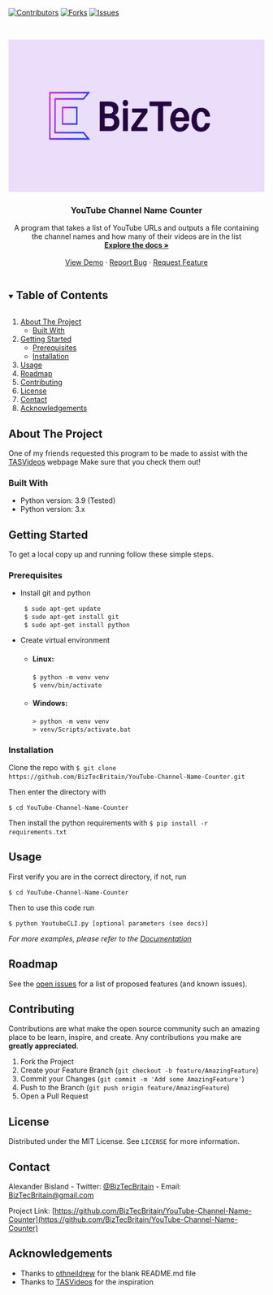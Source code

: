 [![Contributors][contributors-shield]][contributors-url]
[![Forks][forks-shield]][forks-url]
[![Issues][issues-shield]][issues-url]
<!--[![LinkedIn][linkedin-shield]][linkedin-url]-->



<br />
<p align="center">
  <a href="https://github.com/BizTecBritain">
    <img src="images/BizTec.png" alt="Logo" width="580" height="300">
  </a>

  <h3 align="center">YouTube Channel Name Counter</h3>

  <p align="center">
    A program that takes a list of YouTube URLs and outputs a file containing the channel names and how many of their videos are in the list
    <br />
    <a href="https://github.com/BizTecBritain/YouTube-Channel-Name-Counter/docs/Usage.md"><strong>Explore the docs »</strong></a>
    <br />
    <br />
    <a href="https://github.com/BizTecBritain/YouTube-Channel-Name-Counter">View Demo</a>
    ·
    <a href="https://github.com/BizTecBritain/YouTube-Channel-Name-Counter/issues">Report Bug</a>
    ·
    <a href="https://github.com/BizTecBritain/YouTube-Channel-Name-Counter/issues">Request Feature</a>
  </p>
</p>



<details open="open">
  <summary><h2 style="display: inline-block">Table of Contents</h2></summary>
  <ol>
    <li>
      <a href="#about-the-project">About The Project</a>
      <ul>
        <li><a href="#built-with">Built With</a></li>
      </ul>
    </li>
    <li>
      <a href="#getting-started">Getting Started</a>
      <ul>
        <li><a href="#prerequisites">Prerequisites</a></li>
        <li><a href="#installation">Installation</a></li>
      </ul>
    </li>
    <li><a href="#usage">Usage</a></li>
    <li><a href="#roadmap">Roadmap</a></li>
    <li><a href="#contributing">Contributing</a></li>
    <li><a href="#license">License</a></li>
    <li><a href="#contact">Contact</a></li>
    <li><a href="#acknowledgements">Acknowledgements</a></li>
  </ol>
</details>



## About The Project

One of my friends requested this program to be made to assist with the [TASVideos](http://tasvideos.org/) webpage
Make sure that you check them out!


### Built With

* Python version: 3.9 (Tested)
* Python version: 3.x



## Getting Started

To get a local copy up and running follow these simple steps.

### Prerequisites

* Install git and python
  ```
   $ sudo apt-get update
   $ sudo apt-get install git
   $ sudo apt-get install python
  ```

* Create virtual environment
  * #### Linux:
    ```
    $ python -m venv venv
    $ venv/bin/activate
    ```
  * #### Windows:
    ```
    > python -m venv venv
    > venv/Scripts/activate.bat
    ```

### Installation

Clone the repo with ```$ git clone https://github.com/BizTecBritain/YouTube-Channel-Name-Counter.git```

Then enter the directory with
```
$ cd YouTube-Channel-Name-Counter
```

Then install the python requirements with ```$ pip install -r requirements.txt```


## Usage

First verify you are in the correct directory, if not, run
```
$ cd YouTube-Channel-Name-Counter
```

Then to use this code run
```
$ python YoutubeCLI.py [optional parameters (see docs)]
```

_For more examples, please refer to the [Documentation](https://github.com/BizTecBritain/YouTube-Channel-Name-Counter/docs/Usage.md)_



## Roadmap

See the [open issues](https://github.com/BizTecBritain/YouTube-Channel-Name-Counter/issues) for a list of proposed features (and known issues).



## Contributing

Contributions are what make the open source community such an amazing place to be learn, inspire, and create. Any contributions you make are **greatly appreciated**.

1. Fork the Project
2. Create your Feature Branch (`git checkout -b feature/AmazingFeature`)
3. Commit your Changes (`git commit -m 'Add some AmazingFeature'`)
4. Push to the Branch (`git push origin feature/AmazingFeature`)
5. Open a Pull Request



## License

Distributed under the MIT License. See `LICENSE` for more information.



## Contact

Alexander Bisland - Twitter: [@BizTecBritain](https://twitter.com/BizTecBritain) - Email: BizTecBritain@gmail.com

Project Link: [https://github.com/BizTecBritain/YouTube-Channel-Name-Counter](https://github.com/BizTecBritain/YouTube-Channel-Name-Counter) 



## Acknowledgements

* Thanks to [othneildrew](https://github.com/othneildrew/Best-README-Template/blob/master/BLANK_README.md) for the blank README.md file
* Thanks to [TASVideos](http://tasvideos.org/) for the inspiration

[contributors-shield]: https://img.shields.io/github/contributors/BizTecBritain/YouTube-Channel-Name-Counter.svg?style=for-the-badge
[contributors-url]: https://github.com/BizTecBritain/YouTube-Channel-Name-Counter/graphs/contributors
[forks-shield]: https://img.shields.io/github/forks/BizTecBritain/YouTube-Channel-Name-Counter.svg?style=for-the-badge
[forks-url]: https://github.com/BizTecBritain/YouTube-Channel-Name-Counter/network/members
[issues-shield]: https://img.shields.io/github/issues/BizTecBritain/YouTube-Channel-Name-Counter.svg?style=for-the-badge
[issues-url]: https://github.com/BizTecBritain/YouTube-Channel-Name-Counter/issues
<!--[linkedin-shield]: https://img.shields.io/badge/-LinkedIn-black.svg?style=for-the-badge&logo=linkedin&colorB=555
[linkedin-url]: https://linkedin.com/in/username-->
